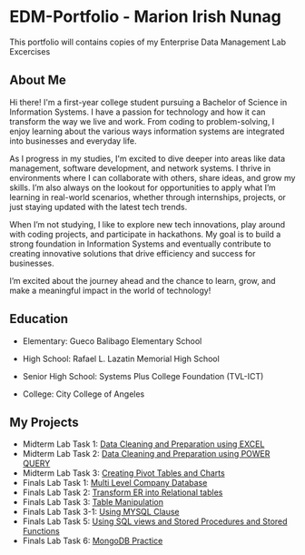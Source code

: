 # EDM-Portfolio - Marion Irish Nunag
This portfolio will contains copies of my Enterprise Data Management Lab Excercises

## About Me
Hi there! I'm a first-year college student pursuing a Bachelor of Science in Information Systems. I have a passion for technology and how it can transform the way we live and work. From coding to problem-solving, I enjoy learning about the various ways information systems are integrated into businesses and everyday life.

As I progress in my studies, I'm excited to dive deeper into areas like data management, software development, and network systems. I thrive in environments where I can collaborate with others, share ideas, and grow my skills. I’m also always on the lookout for opportunities to apply what I’m learning in real-world scenarios, whether through internships, projects, or just staying updated with the latest tech trends.

When I’m not studying, I like to explore new tech innovations, play around with coding projects, and participate in hackathons. My goal is to build a strong foundation in Information Systems and eventually contribute to creating innovative solutions that drive efficiency and success for businesses.

I’m excited about the journey ahead and the chance to learn, grow, and make a meaningful impact in the world of technology!

## Education
* Elementary: Gueco Balibago Elementary School

* High School: Rafael L. Lazatin Memorial High School

* Senior High School: Systems Plus College Foundation (TVL-ICT)

* College: City College of Angeles
  
## My Projects
* Midterm Lab Task 1: [Data Cleaning and Preparation using EXCEL](Midterm%20Task%201)
* Midterm Lab Task 2: [Data Cleaning and Preparation using POWER QUERY](Midterm%20Task%202)
* Midterm Lab Task 3: [Creating Pivot Tables and Charts](Midterm%20Task%203)
* Finals Lab Task 1: [Multi Level Company Database](Finals%20Task%201)
* Finals Lab Task 2: [Transform ER into Relational tables](Finals%20Task%202)
* Finals Lab Task 3: [Table Manipulation](Finals%20Task%203)
* Finals Lab Task 3-1: [Using MYSQL Clause](Finals%20Task%203-1)
* Finals Lab Task 5: [Using SQL views and Stored Procedures and Stored Functions](Finals%20Task%205)
* Finals Lab Task 6: [MongoDB Practice](Finals%20Task%206)
